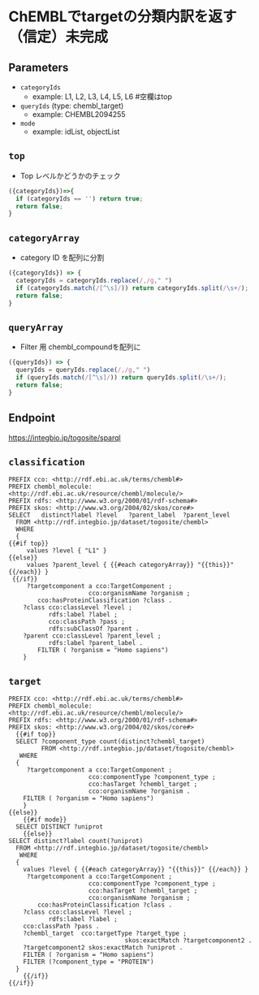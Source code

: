 # ChEMBLでtargetの分類内訳を返す（信定）未完成

## Parameters

* `categoryIds`
  * example: L1, L2, L3, L4, L5, L6 #空欄はtop
* `queryIds` (type: chembl_target)
  * example: CHEMBL2094255
* `mode`
  * example: idList, objectList

## `top`
- Top レベルかどうかのチェック
```javascript
({categoryIds})=>{
  if (categoryIds == '') return true;
  return false;
}
```

## `categoryArray`
- category ID を配列に分割
```javascript
({categoryIds}) => {
  categoryIds = categoryIds.replace(/,/g," ")
  if (categoryIds.match(/[^\s]/)) return categoryIds.split(/\s+/);
  return false;
}
```

## `queryArray`
- Filter 用 chembl_compoundを配列に
```javascript
({queryIds}) => {
  queryIds = queryIds.replace(/,/g," ")
  if (queryIds.match(/[^\s]/)) return queryIds.split(/\s+/);
  return false;
}
```

## Endpoint
https://integbio.jp/togosite/sparql

## `classification`

```sparql
PREFIX cco: <http://rdf.ebi.ac.uk/terms/chembl#>
PREFIX chembl_molecule: <http://rdf.ebi.ac.uk/resource/chembl/molecule/>
PREFIX rdfs: <http://www.w3.org/2000/01/rdf-schema#>
PREFIX skos: <http://www.w3.org/2004/02/skos/core#>
SELECT   distinct?label ?level   ?parent_label  ?parent_level 
  FROM <http://rdf.integbio.jp/dataset/togosite/chembl> 
  WHERE
  {
{{#if top}}  
     values ?level { "L1" }
{{else}}
     values ?parent_level { {{#each categoryArray}} "{{this}}" {{/each}} }
 {{/if}}      
     ?targetcomponent a cco:TargetComponent ;
                      cco:organismName ?organism ;
        cco:hasProteinClassification ?class .    
    ?class cco:classLevel ?level ;
           rdfs:label ?label ;
           cco:classPath ?pass ;
           rdfs:subClassOf ?parent .
    ?parent cco:classLevel ?parent_level ;
           rdfs:label ?parent_label .
        FILTER ( ?organism = "Homo sapiens")
    }
```

## `target`

```sparql
PREFIX cco: <http://rdf.ebi.ac.uk/terms/chembl#>
PREFIX chembl_molecule: <http://rdf.ebi.ac.uk/resource/chembl/molecule/>
PREFIX rdfs: <http://www.w3.org/2000/01/rdf-schema#>
PREFIX skos: <http://www.w3.org/2004/02/skos/core#>
  {{#if top}}         
  SELECT ?component_type count(distinct?chembl_target)
         FROM <http://rdf.integbio.jp/dataset/togosite/chembl> 
   WHERE
  {
     ?targetcomponent a cco:TargetComponent ;
                      cco:componentType ?component_type ;
                      cco:hasTarget ?chembl_target ;
                      cco:organismName ?organism .
    FILTER ( ?organism = "Homo sapiens")
    }
{{else}}
	{{#if mode}}
  SELECT DISTINCT ?uniprot
    {{else}}
SELECT distinct?label count(?uniprot) 
  FROM <http://rdf.integbio.jp/dataset/togosite/chembl> 
   WHERE
  {
    values ?level { {{#each categoryArray}} "{{this}}" {{/each}} }
     ?targetcomponent a cco:TargetComponent ;
                      cco:componentType ?component_type ;
                      cco:hasTarget ?chembl_target ;
                      cco:organismName ?organism ;
        cco:hasProteinClassification ?class .    
    ?class cco:classLevel ?level ;
           rdfs:label ?label ;
    cco:classPath ?pass .
    ?chembl_target  cco:targetType ?target_type ;
                                skos:exactMatch ?targetcomponent2 .
    ?targetcomponent2 skos:exactMatch ?uniprot .
    FILTER ( ?organism = "Homo sapiens")
    FILTER (?component_type = "PROTEIN")
  }
	{{/if}}
{{/if}}
```
